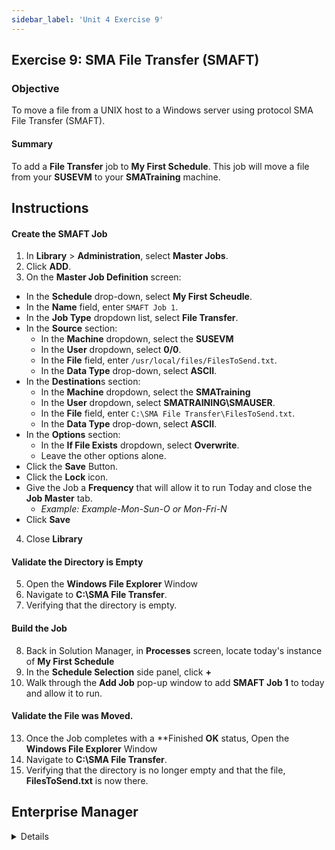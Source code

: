 ```yaml
---
sidebar_label: 'Unit 4 Exercise 9'
---
```


## Exercise 9: SMA File Transfer (SMAFT)

### Objective

To move a file from a UNIX host to a Windows server using protocol SMA File Transfer (SMAFT).

#### Summary

To add a **File Transfer** job to **My First Schedule**. This job will move a file from your **SUSEVM** to your **SMATraining** machine.

## Instructions

#### Create the SMAFT Job

1.  In **Library** > **Administration**, select **Master Jobs**.
2.  Click **ADD**.
3.  On the **Master Job Definition** screen:
* In the **Schedule** drop-down, select **My First Scheudle**.
* In the **Name** field, enter ```SMAFT Job 1```.
* In the **Job Type** dropdown list, select **File Transfer**.
* In the **Source** section:
  * In the **Machine** dropdown, select the **SUSEVM**
  * In the **User** dropdown, select **0/0**.
  * In the **File** field, enter ```/usr/local/files/FilesToSend.txt```.
  * In the **Data Type** drop-down, select **ASCII**.
* In the **Destination**s section:
  * In the **Machine** dropdown, select the **SMATraining**
  * In the **User** dropdown, select **SMATRAINING\SMAUSER**.
  * In the **File** field, enter ```C:\SMA File Transfer\FilesToSend.txt```.
  * In the **Data Type** drop-down, select **ASCII**.
* In the **Options** section:
  * In the **If File Exists** dropdown, select **Overwrite**.
  * Leave the other options alone.
* Click the **Save** Button.
* Click the **Lock** icon.
* Give the Job a **Frequency** that will allow it to run Today and close the **Job Master** tab.
  * _Example: Example-Mon-Sun-O or Mon-Fri-N_
* Click **Save**
4.  Close **Library**

#### Validate the Directory is Empty

5.  Open the **Windows File Explorer** Window
6.  Navigate to **C:\SMA File Transfer**.
7.  Verifying that the directory is empty.

#### Build the Job
8.  Back in Solution Manager, in **Processes** screen, locate today's instance of **My First Schedule**
9. In the **Schedule Selection** side panel, click **+**
10. Walk through the **Add Job** pop-up window to add **SMAFT Job 1** to today and allow it to run. 

#### Validate the File was Moved.
13. Once the Job completes with a **Finished **OK** status, Open the **Windows File Explorer** Window
14. Navigate to **C:\SMA File Transfer**.
15. Verifying that the directory is no longer empty and that the file, **FilesToSend.txt** is now there.

## Enterprise Manager

<details>

### Instructions

:::tip [Walkthrough Video - Unit 4 Exercise 9](../static/videobasic/U4E9.mp4)
:::

1.  Under the **Administration** topic, Double-Click on **Job Master**. 
2.  In the **Schedule** drop-down list, select **My First Schedule**.
3.  Click the **Add** button on the **Job Master** toolbar. 
4.  In the **Name** field, enter **SMAFT Job 1**.
5.  In the **Job Type** drop-down list, select **File Transfer**.
6.  In the **Source Information Machine** drop-down list, select the ```UNIX``` machine you created earlier in this class to specify where the file is coming from. 
7.  In the **Source Information User** drop-down list, select ```0/0``` to specify who the sending machine will impersonate.
8.  In the **Source Information File** field, enter the following for the path and file name to Transfer:
```
/usr/local/files/FilesToSend.txt
```
9.  In the **Destination Information Machine** drop-down list, select the ```SMATraining``` machine to specify where the file is going to. 
10.  In the **Destination Information User** drop-down list, select ```SMATRAINING\SMAUSER``` to specify who the sending machine will impersonate.
11.  In the **Destination Information File** field, enter the following for the path and file name to Transfer: 
```
C:\SMA File Transfer\FilesToSend.txt
``` 
12.  Click the **Options** Tab.
13.  In the **Source Data Type** drop-down list, select **ASCII**.
14.  In the **Destination Data Type** drop-down list, select **ASCII**.
15.  In the **If File Exists** drop-down list, select **Overwrite**.
16.  Leave the **Maximum Transfer Rate**, **Compression**, and **Encryption** alone.
17.  Click the **Save** Button.
18.  Give the Job a **Frequency** that will allow it to run Today and close the **Job Master** tab.
19.  Open the **Windows File Explorer** and check the ```C:\SMA File Transfer``` folder on the OpCon server verifying that it is **empty**.
20.  In an **Operations View** Add this Job to today’s Schedule allowing it to run Released.
21.  Once the Job finishes **OK**, verify that the ```FilesToSend.txt``` is now in the ```C:\SMA File Transfer``` folder.

</details>

